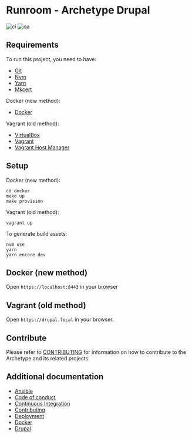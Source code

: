 Runroom - Archetype Drupal
===========================

![ci](https://github.com/Runroom/archetype-drupal/workflows/ci/badge.svg)
![qa](https://github.com/Runroom/archetype-drupal/workflows/qa/badge.svg)

## Requirements

To run this project, you need to have:

- [Git](https://git-scm.com/)
- [Nvm](https://github.com/nvm-sh/nvm)
- [Yarn](https://yarnpkg.com/)
- [Mkcert](https://github.com/FiloSottile/mkcert)

Docker (new method):

- [Docker](https://www.docker.com/)

Vagrant (old method):

- [VirtualBox](https://www.virtualbox.org/)
- [Vagrant](https://www.vagrantup.com/)
- [Vagrant Host Manager](https://github.com/devopsgroup-io/vagrant-hostmanager)

## Setup

Docker (new method):

    cd docker
    make up
    make provision

Vagrant (old method):

    vagrant up

To generate build assets:

    nvm use
    yarn
    yarn encore dev

## Docker (new method)

Open `https://localhost:8443` in your browser

## Vagrant (old method)

Open `https://drupal.local` in your browser.

## Contribute

Please refer to [CONTRIBUTING](doc/Contributing.md) for information on how
to contribute to the Archetype and its related projects.

## Additional documentation

- [Ansible](doc/Ansible.md)
- [Code of conduct](doc/Code_of_conduct.md)
- [Continuous Integration](doc/Continuous_integration.md)
- [Contributing](doc/Contributing.md)
- [Deployment](doc/Deployment.md)
- [Docker](doc/Docker.md)
- [Drupal](doc/Drupal.md)
